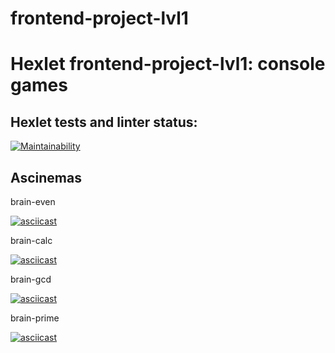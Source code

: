 # frontend-project-lvl1
# **Hexlet frontend-project-lvl1: console games**

## **Hexlet tests and linter status:**

[![Maintainability](https://api.codeclimate.com/v1/badges/a99a88d28ad37a79dbf6/maintainability)](https://codeclimate.com/github/codeclimate/codeclimate/maintainability)

## **Ascinemas**

brain-even

[![asciicast](https://asciinema.org/a/489844.svg)](https://asciinema.org/a/489844)

brain-calc 

[![asciicast](https://asciinema.org/a/K3bNSToEsTHxZcbcY4jfidh92.svg)](https://asciinema.org/a/K3bNSToEsTHxZcbcY4jfidh92)

brain-gcd

[![asciicast](https://asciinema.org/a/TBAhPx4AbIO8bkN6ZlsruKWdr.svg)](https://asciinema.org/a/TBAhPx4AbIO8bkN6ZlsruKWdr)

brain-prime

[![asciicast](https://asciinema.org/a/WK80fan4S8DhUWGCNhgJQHbv1.svg)](https://asciinema.org/a/WK80fan4S8DhUWGCNhgJQHbv1)
